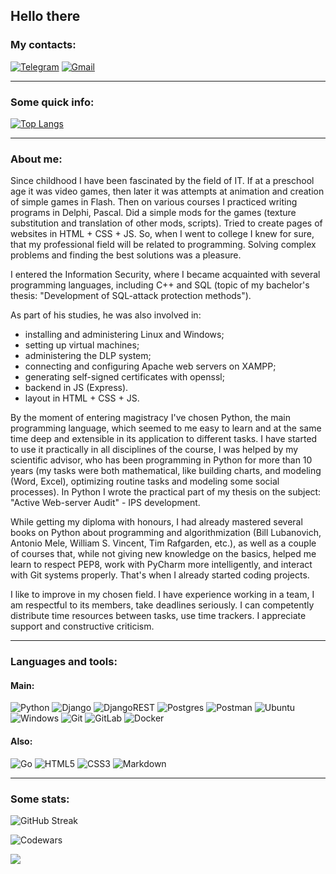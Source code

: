 ## Hello there

### My contacts:

[![Telegram](https://img.shields.io/badge/Telegram-2CA5E0?style=for-the-badge&logo=telegram&logoColor=white)](https://t.me/zaloginv)
[![Gmail](https://img.shields.io/badge/Gmail-D14836?style=for-the-badge&logo=gmail&logoColor=white)](mailto:zaloginvd@gmail.com)
<!---
![VK](https://img.shields.io/badge/VK-0077FF.svg?style=for-the-badge&logo=VK&logoColor=white)
--->

---

### Some quick info:
  
[![Top Langs](https://github-readme-stats.vercel.app/api/top-langs/?username=zaloginv&layout=donut)](https://github.com/anuraghazra/github-readme-stats)

---

### About me:

Since childhood I have been fascinated by the field of IT. If at a preschool age it was video games, then later it was attempts at animation and creation of simple games in Flash. Then on various courses I practiced writing programs in Delphi, Pascal. Did a simple mods for the games (texture substitution and translation of other mods, scripts). Tried to create pages of websites in HTML + CSS + JS. So, when I went to college I knew for sure, that my professional field will be related to programming. Solving complex problems and finding the best solutions was a pleasure.

I entered the Information Security, where I became acquainted with several programming languages, including C++ and SQL (topic of my bachelor's thesis: "Development of SQL-attack protection methods").

As part of his studies, he was also involved in:
- installing and administering Linux and Windows;
- setting up virtual machines;
- administering the DLP system;
- connecting and configuring Apache web servers on XAMPP;
- generating self-signed certificates with openssl;
- backend in JS (Express).
- layout in HTML + CSS + JS.

By the moment of entering magistracy I've chosen Python, the main programming language, which seemed to me easy to learn and at the same time deep and extensible in its application to different tasks. I have started to use it practically in all disciplines of the course, I was helped by my scientific advisor, who has been programming in Python for more than 10 years (my tasks were both mathematical, like building charts, and modeling (Word, Excel), optimizing routine tasks and modeling some social processes). In Python I wrote the practical part of my thesis on the subject: "Active Web-server Audit" - IPS development.

While getting my diploma with honours, I had already mastered several books on Python about programming and algorithmization (Bill Lubanovich, Antonio Mele, William S. Vincent, Tim Rafgarden, etc.), as well as a couple of courses that, while not giving new knowledge on the basics, helped me learn to respect PEP8, work with PyCharm more intelligently, and interact with Git systems properly. That's when I already started coding projects.

I like to improve in my chosen field. I have experience working in a team, I am respectful to its members, take deadlines seriously. I can competently distribute time resources between tasks, use time trackers. I appreciate support and constructive criticism.

---

### Languages and tools:
#### Main:

<!---
https://home.aveek.io/GitHub-Profile-Badges/
--->

![Python](https://img.shields.io/badge/Python-3776AB.svg?style=for-the-badge&logo=Python&logoColor=white)
![Django](https://img.shields.io/badge/django-%23092E20.svg?style=for-the-badge&logo=django&logoColor=white)
![DjangoREST](https://img.shields.io/badge/DJANGO-REST-ff1709?style=for-the-badge&logo=django&logoColor=white&color=ff1709&labelColor=gray)
![Postgres](https://img.shields.io/badge/postgres-%23316192.svg?style=for-the-badge&logo=postgresql&logoColor=white)
![Postman](https://img.shields.io/badge/Postman-FF6C37?style=for-the-badge&logo=postman&logoColor=white)
![Ubuntu](https://img.shields.io/badge/Ubuntu-E95420?style=for-the-badge&logo=ubuntu&logoColor=white)
![Windows](https://img.shields.io/badge/Windows-0078D6?style=for-the-badge&logo=windows&logoColor=white)
![Git](https://img.shields.io/badge/git-%23F05033.svg?style=for-the-badge&logo=git&logoColor=white)
![GitLab](https://img.shields.io/badge/gitlab-%23181717.svg?style=for-the-badge&logo=gitlab&logoColor=white)
![Docker](https://img.shields.io/badge/docker-%230db7ed.svg?style=for-the-badge&logo=docker&logoColor=white)

#### Also:

![Go](https://img.shields.io/badge/go-%2300ADD8.svg?style=for-the-badge&logo=go&logoColor=white)
![HTML5](https://img.shields.io/badge/html5-%23E34F26.svg?style=for-the-badge&logo=html5&logoColor=white)
![CSS3](https://img.shields.io/badge/css3-%231572B6.svg?style=for-the-badge&logo=css3&logoColor=white)
![Markdown](https://img.shields.io/badge/markdown-%23000000.svg?style=for-the-badge&logo=markdown&logoColor=white)


---

### Some stats:


![GitHub Streak](https://streak-stats.demolab.com?user=zaloginv)


![Codewars](https://www.codewars.com/users/zaloginv/badges/large)

![](https://komarev.com/ghpvc/?style=for-the-badge&color=lightgrey&username=zaloginv)


